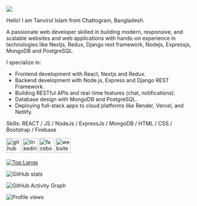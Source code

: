 ![](https://i.ibb.co/Fh6bJjx/Tanvirul-islam.png)

<p className="text-xl py-5">
              Hello! I am Tanvirul Islam from Chattogram, Bangladesh.
            </p>
            <p>
              A passionate web developer skilled in building modern, responsive,
              and scalable websites and web applications with hands-on
              experience in technologies like Nextjs, Redux, Django rest
              framework, Nodejs, Expressjs, MongoDB and PostgreSQL.
            </p>
            <p>I specialize in:</p>
            <div>
              <ul className="list-disc ml-10">
                <li className="text-white">
                  Frontend development with React, Nextjs and Redux.
                </li>
                <li>
                  Backend development with Node.js, Express and Django REST
                  Framework.
                </li>
                <li>
                  Building RESTful APIs and real-time features (chat,
                  notifications).
                </li>
                <li>Database design with MongoDB and PostgreSQL.</li>
                <li>
                  Deploying full-stack apps to cloud platforms like Render,
                  Vercel, and Netlify.
                </li>
              </ul>
            </div>

Skills: REACT / JS / NodeJs / ExpressJs / MongoDB / HTML / CSS / Bootstrap / Firebase



[<img src='https://cdn.jsdelivr.net/npm/simple-icons@3.0.1/icons/github.svg' alt='github' height='40'>](https://github.com/tanvirulislam149)  [<img src='https://cdn.jsdelivr.net/npm/simple-icons@3.0.1/icons/linkedin.svg' alt='linkedin' height='40'>](https://www.linkedin.com/in/https://www.linkedin.com/in/tanvirul-islam-0242b4241//)  [<img src='https://cdn.jsdelivr.net/npm/simple-icons@3.0.1/icons/facebook.svg' alt='facebook' height='40'>](https://www.facebook.com/https://www.facebook.com/md.tanvirul.islam.792/)  [<img src='https://cdn.jsdelivr.net/npm/simple-icons@3.0.1/icons/icloud.svg' alt='website' height='40'>](https://tanvirul-islam.web.app/)  

[![Top Langs](https://github-readme-stats.vercel.app/api/top-langs/?username=tanvirulislam149)](https://github.com/anuraghazra/github-readme-stats)

![GitHub stats](https://github-readme-stats.vercel.app/api?username=tanvirulislam149&show_icons=true&count_private=true)  

![GitHub Activity Graph](https://activity-graph.herokuapp.com/graph?username=tanvirulislam149)  

![Profile views](https://gpvc.arturio.dev/tanvirulislam149)  
